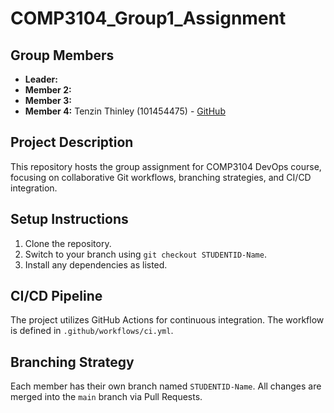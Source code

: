 # COMP3104_Group1_Assignment
## Group Members
- **Leader:** 
- **Member 2:** 
- **Member 3:** 
- **Member 4:** Tenzin Thinley (101454475) - [GitHub](http://github.com/21Tenzin)
## Project Description
This repository hosts the group assignment for COMP3104 DevOps course, focusing on 
collaborative Git workflows, branching strategies, and CI/CD integration.
## Setup Instructions
1. Clone the repository.
2. Switch to your branch using `git checkout STUDENTID-Name`.
3. Install any dependencies as listed.
## CI/CD Pipeline
The project utilizes GitHub Actions for continuous integration. The workflow is defined 
in `.github/workflows/ci.yml`.
## Branching Strategy
Each member has their own branch named `STUDENTID-Name`. All changes are 
merged into the `main` branch via Pull Requests.
